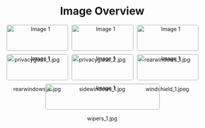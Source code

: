 <h1 style ="text-align: center;"> Image Overview </h1>
<div style="display: flex; flex-wrap: wrap; gap: 10px; justify-content: center;">
<div style="flex: 1 1 calc(33.333% - 20px); max-width: 300px; text-align: center;">
<img src="https://media.evkx.net/multimedia/technology/windows/privacyglass_1_xst.jpg" alt="Image 1" style="width: 100%; border: 1px solid #ddd; border-radius: 5px;">
<p>privacyglass_1.jpg</p>
</div>
<div style="flex: 1 1 calc(33.333% - 20px); max-width: 300px; text-align: center;">
<img src="https://media.evkx.net/multimedia/technology/windows/privacyglass_2_xst.jpg" alt="Image 1" style="width: 100%; border: 1px solid #ddd; border-radius: 5px;">
<p>privacyglass_2.jpg</p>
</div>
<div style="flex: 1 1 calc(33.333% - 20px); max-width: 300px; text-align: center;">
<img src="https://media.evkx.net/multimedia/technology/windows/rearwindows_1_xst.jpg" alt="Image 1" style="width: 100%; border: 1px solid #ddd; border-radius: 5px;">
<p>rearwindows_1.jpg</p>
</div>
<div style="flex: 1 1 calc(33.333% - 20px); max-width: 300px; text-align: center;">
<img src="https://media.evkx.net/multimedia/technology/windows/rearwindows_2_xst.jpg" alt="Image 1" style="width: 100%; border: 1px solid #ddd; border-radius: 5px;">
<p>rearwindows_2.jpg</p>
</div>
<div style="flex: 1 1 calc(33.333% - 20px); max-width: 300px; text-align: center;">
<img src="https://media.evkx.net/multimedia/technology/windows/sidewindows_1_xst.jpg" alt="Image 1" style="width: 100%; border: 1px solid #ddd; border-radius: 5px;">
<p>sidewindows_1.jpg</p>
</div>
<div style="flex: 1 1 calc(33.333% - 20px); max-width: 300px; text-align: center;">
<img src="https://media.evkx.net/multimedia/technology/windows/windshield_1_xst.jpeg" alt="Image 1" style="width: 100%; border: 1px solid #ddd; border-radius: 5px;">
<p>windshield_1.jpeg</p>
</div>
<div style="flex: 1 1 calc(33.333% - 20px); max-width: 300px; text-align: center;">
<img src="https://media.evkx.net/multimedia/technology/windows/wipers_1_xst.jpg" alt="Image 1" style="width: 100%; border: 1px solid #ddd; border-radius: 5px;">
<p>wipers_1.jpg</p>
</div>
</div>
